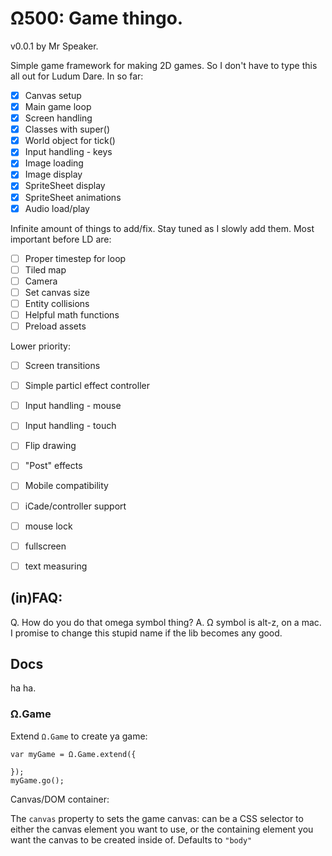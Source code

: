# Ω500: Game thingo.

v0.0.1 by Mr Speaker.

Simple game framework for making 2D games. So I don't have to type this all out for Ludum Dare. In so far:

- [X] Canvas setup
- [X] Main game loop
- [X] Screen handling
- [X] Classes with super()
- [X] World object for tick()
- [X] Input handling - keys
- [X] Image loading
- [X] Image display
- [X] SpriteSheet display
- [X] SpriteSheet animations
- [X] Audio load/play

Infinite amount of things to add/fix. Stay tuned as I slowly add them. Most important before LD are:

- [ ] Proper timestep for loop
- [ ] Tiled map
- [ ] Camera
- [ ] Set canvas size
- [ ] Entity collisions
- [ ] Helpful math functions
- [ ] Preload assets

Lower priority:

- [ ] Screen transitions
- [ ] Simple particl effect controller
- [ ] Input handling - mouse
- [ ] Input handling - touch
- [ ] Flip drawing
- [ ] "Post" effects
- [ ] Mobile compatibility
- [ ] iCade/controller support
- [ ] mouse lock
- [ ] fullscreen
- [ ] text measuring


## (in)FAQ:

Q. How do you do that omega symbol thing?
A. Ω symbol is alt-z, on a mac. I promise to change this stupid name if the lib becomes any good.


## Docs

ha ha.

### Ω.Game

Extend `Ω.Game` to create ya game:

    var myGame = Ω.Game.extend({

    });
    myGame.go();

Canvas/DOM container:

The `canvas` property to sets the game canvas: can be a CSS selector to either the canvas element you want to use, or the containing element you want the canvas to be created inside of. Defaults to `"body"`


